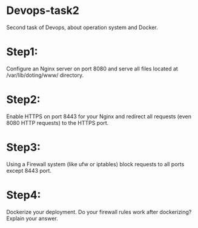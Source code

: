 # Devops-task2
Second task of Devops, about operation system and Docker.

# Step1:
Configure an Nginx server on port 8080 and serve all files located at /var/lib/doting/www/ directory.

# Step2:
Enable HTTPS on port 8443 for your Nginx and redirect all requests (even 8080 HTTP requests) to the HTTPS port.

# Step3:
Using a Firewall system (like ufw or iptables) block requests to all ports except 8443 port.

# Step4:
Dockerize your deployment. Do your firewall rules work after dockerizing? Explain your answer.
